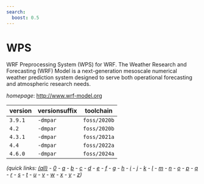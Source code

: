 ```yaml
---
search:
  boost: 0.5
---
```

# WPS

WRF Preprocessing System (WPS) for WRF. The Weather Research and Forecasting (WRF) Model is  a next-generation mesoscale numerical weather prediction system designed to serve both operational  forecasting and atmospheric research needs.

*homepage*: <http://www.wrf-model.org>

version | versionsuffix | toolchain
--------|---------------|----------
``3.9.1`` | ``-dmpar`` | ``foss/2020b``
``4.2`` | ``-dmpar`` | ``foss/2020b``
``4.3.1`` | ``-dmpar`` | ``foss/2021a``
``4.4`` | ``-dmpar`` | ``foss/2022a``
``4.6.0`` | ``-dmpar`` | ``foss/2024a``


*(quick links: [(all)](../index.md) - [0](../0/index.md) - [a](../a/index.md) - [b](../b/index.md) - [c](../c/index.md) - [d](../d/index.md) - [e](../e/index.md) - [f](../f/index.md) - [g](../g/index.md) - [h](../h/index.md) - [i](../i/index.md) - [j](../j/index.md) - [k](../k/index.md) - [l](../l/index.md) - [m](../m/index.md) - [n](../n/index.md) - [o](../o/index.md) - [p](../p/index.md) - [q](../q/index.md) - [r](../r/index.md) - [s](../s/index.md) - [t](../t/index.md) - [u](../u/index.md) - [v](../v/index.md) - [w](../w/index.md) - [x](../x/index.md) - [y](../y/index.md) - [z](../z/index.md))*

